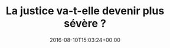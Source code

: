 ---
isIndex: false
title: La justice va-t-elle devenir plus sévère ?
date: 2016-08-10T15:03:24+00:00
publications_concerned:
  - margot-pugliese
press:
  title: France Inter
  url: https://www.franceinter.fr/justice/la-justice-va-t-elle-devenir-plus-severe
---
